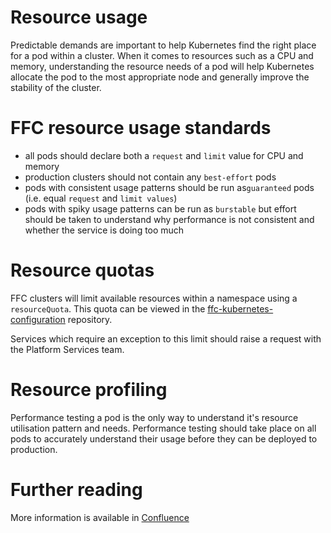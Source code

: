 # Resource usage
Predictable demands are important to help Kubernetes find the right place for a pod within a cluster. When it comes to resources such as a CPU and memory, understanding the resource needs of a pod will help Kubernetes allocate the pod to the most appropriate node and generally improve the stability of the cluster.

# FFC resource usage standards
- all pods should declare both a `request` and `limit` value for CPU and memory
- production clusters should not contain any `best-effort` pods
- pods with consistent usage patterns should be run as`guaranteed` pods (i.e. equal `request` and `limit values`)
- pods with spiky usage patterns can be run as `burstable` but effort should be taken to understand why performance is not consistent and whether the service is doing too much

# Resource quotas
FFC clusters will limit available resources within a namespace using a `resourceQuota`. This quota can be viewed in the [ffc-kubernetes-configuration](https://github.com/DEFRA/ffc-kubernetes-configuration/tree/master/resource-quotas) repository.

Services which require an exception to this limit should raise a request with the Platform Services team.

# Resource profiling
Performance testing a pod is the only way to understand it's resource utilisation pattern and needs. Performance testing should take place on all pods to accurately understand their usage before they can be deployed to production.

# Further reading
More information is available in [Confluence](https://eaflood.atlassian.net/wiki/spaces/FPS/pages/1616576613/Pod+resource+usage)
